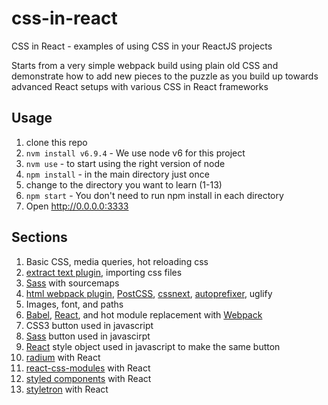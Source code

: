 # css-in-react
CSS in React - examples of using CSS in your ReactJS projects

Starts from a very simple webpack build using plain old CSS and demonstrate how to add new pieces to the puzzle as you build up towards advanced React setups with various CSS in React frameworks

## Usage
1. clone this repo
2. ``nvm install v6.9.4``  - We use node v6 for this project
3. ``nvm use`` - to start using the right version of node
4. ``npm install`` - in the main directory just once
5. change to the directory you want to learn (1-13)
6. ``npm start`` - You don't need to run npm install in each directory
7. Open http://0.0.0.0:3333

## Sections
1. Basic CSS, media queries, hot reloading css
2. [extract text plugin](https://github.com/webpack/extract-text-webpack-plugin), importing css files
3. [Sass](https://github.com/sass/sass) with sourcemaps
4. [html webpack plugin](https://github.com/ampedandwired/html-webpack-plugin), [PostCSS](https://github.com/postcss/postcss), [cssnext](http://cssnext.io/), [autoprefixer](https://github.com/postcss/autoprefixer), uglify
5. Images, font, and paths
6. [Babel](https://github.com/babel/babel), [React](https://github.com/facebook/react), and hot module replacement with [Webpack](https://github.com/webpack/webpack)
7. CSS3 button used in javascript
8. [Sass](https://github.com/sass/sass) button used in javascirpt
9. [React](https://github.com/facebook/react) style object used in javascript to make the same button
10. [radium](https://github.com/FormidableLabs/radium) with React
11. [react-css-modules](https://github.com/gajus/react-css-modules) with React
12. [styled components](https://github.com/styled-components/styled-components) with React
13. [styletron](https://github.com/rtsao/styletron) with React
